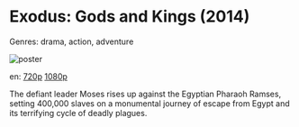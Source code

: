 # Exodus: Gods and Kings (2014)

Genres: drama, action, adventure

![poster](http://image.tmdb.org/t/p/w500/ycDcPCpWM7hSdIR6tFkOzQPkve2.jpg)

en:
  [720p](magnet:?xt=urn:btih:9EB1A2D6A377731FF645A9802293F9C6DDE6F3B1&tr=udp://glotorrents.pw:6969/announce&tr=udp://tracker.opentrackr.org:1337/announce&tr=udp://torrent.gresille.org:80/announce&tr=udp://tracker.openbittorrent.com:80&tr=udp://tracker.coppersurfer.tk:6969&tr=udp://tracker.leechers-paradise.org:6969&tr=udp://p4p.arenabg.ch:1337&tr=udp://tracker.internetwarriors.net:1337)
  [1080p](magnet:?xt=urn:btih:a382eed00124931cec1e4d0723c9609f382e2757&dn=Exodus%3A+Gods+and+Kings+%282014%29+1080p+BrRip+x264+-+YIFY&tr=udp%3A%2F%2Ftracker.openbittorrent.com%3A80%2Fannounce&tr=udp%3A%2F%2Fglotorrents.pw%3A6969%2Fannounce&tr=udp%3A%2F%2Ftracker.openbittorrent.com%3A80%2Fannounce&tr=udp%3A%2F%2Ftracker.opentrackr.org%3A1337%2Fannounce&tr=udp%3A%2F%2Fzer0day.to%3A1337%2Fannounce&tr=udp%3A%2F%2Ftracker.coppersurfer.tk%3A6969%2Fannounce)
  


The defiant leader Moses rises up against the Egyptian Pharaoh Ramses, setting 400,000 slaves on a monumental journey of escape from Egypt and its terrifying cycle of deadly plagues.